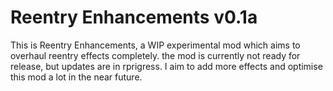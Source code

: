 # Reentry Enhancements v0.1a

This is Reentry Enhancements, a WIP experimental mod which aims to overhaul reentry effects completely. the mod is currently not ready for release, but updates are in rprigress. I aim to add more effects and optimise this mod a lot in the near future.
